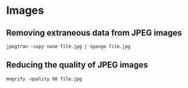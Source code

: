# Images

## Removing extraneous data from JPEG images

    jpegtran -copy none file.jpg | sponge file.jpg

## Reducing the quality of JPEG images

    mogrify -quality 60 file.jpg
